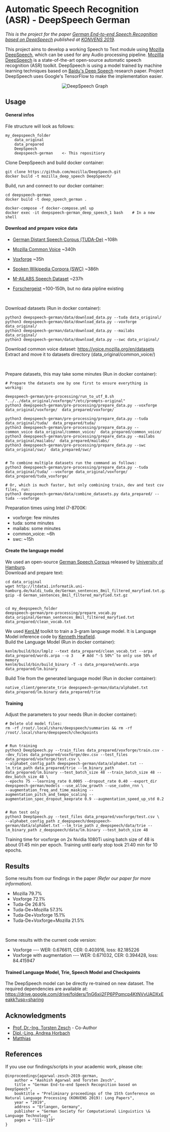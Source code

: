 # Automatic Speech Recognition (ASR) - DeepSpeech German

_This is the project for the paper [German End-to-end Speech Recognition based on DeepSpeech](https://www.researchgate.net/publication/336532830_German_End-to-end_Speech_Recognition_based_on_DeepSpeech) published at [KONVENS 2019](https://2019.konvens.org/)._

This project aims to develop a working Speech to Text module using [Mozilla DeepSpeech](https://github.com/mozilla/DeepSpeech), which can be used for any Audio processing pipeline. [Mozillla DeepSpeech](https://github.com/mozilla/DeepSpeech) is a state-of-the-art open-source automatic speech recognition (ASR) toolkit. DeepSpeech is using a model trained by machine learning techniques based on [Baidu's Deep Speech](https://gigaom2.files.wordpress.com/2014/12/deep_speech3_12_17.pdf) research paper. Project DeepSpeech uses Google's TensorFlow to make the implementation easier.

<p align="center">
    <img src="media/deep-speech-v3-1.png" align="center" title="DeepSpeech Graph" />
</p>

## Usage

#### General infos

File structure will look as follows:

```
my_deepspeech_folder
    data_original
    data_prepared
    DeepSpeech
    deepspeech-german    <- This repositiory
```

Clone DeepSpeech and build docker container:

```
git clone https://github.com/mozilla/DeepSpeech.git
docker build -t mozilla_deep_speech DeepSpeech/
```

Build, run and connect to our docker container:
```
cd deepspeech-german
docker build -t deep_speech_german .

docker-compose -f docker-compose.yml up
docker exec -it deepspeech-german_deep_speech_1 bash    # In a new shell
```

#### Download and prepare voice data

* [German Distant Speech Corpus (TUDA-De)](https://www.inf.uni-hamburg.de/en/inst/ab/lt/resources/data/acoustic-models.html) ~108h
* [Mozilla Common Voice](https://voice.mozilla.org/) ~340h
* [Voxforge](http://www.voxforge.org/home/forums/other-languages/german/open-speech-data-corpus-for-german) ~35h
* [Spoken Wikipedia Corpora (SWC)](https://nats.gitlab.io/swc/) ~386h
* [M-AILABS Speech Dataset](https://www.caito.de/2019/01/the-m-ailabs-speech-dataset/) ~237h


* [Forschergeist](https://forschergeist.de/archiv/) ~100-150h, but no data pipline existing
<br/>

Download datasets (Run in docker container):
```
python3 deepspeech-german/data/download_data.py --tuda data_original/
python3 deepspeech-german/data/download_data.py --voxforge data_original/
python3 deepspeech-german/data/download_data.py --mailabs data_original/
python3 deepspeech-german/data/download_data.py --swc data_original/
```

Download common voice dataset: https://voice.mozilla.org/en/datasets \
Extract and move it to datasets directory (data_original/common_voice/)

<br/>

Prepare datasets, this may take some minutes (Run in docker container):
```
# Prepare the datasets one by one first to ensure everything is working:

deepspeech-german/pre-processing/run_to_utf_8.sh "../../data_original/voxforge/*/etc/prompts-original"
python3 deepspeech-german/pre-processing/prepare_data.py --voxforge data_original/voxforge/  data_prepared/voxforge/

python3 deepspeech-german/pre-processing/prepare_data.py --tuda data_original/tuda/  data_prepared/tuda/
python3 deepspeech-german/pre-processing/prepare_data.py --common_voice data_original/common_voice/  data_prepared/common_voice/
python3 deepspeech-german/pre-processing/prepare_data.py --mailabs data_original/mailabs/  data_prepared/mailabs/
python3 deepspeech-german/pre-processing/prepare_data.py --swc data_original/swc/  data_prepared/swc/


# To combine multiple datasets run the command as follows:
python3 deepspeech-german/pre-processing/prepare_data.py --tuda data_original/tuda/ --voxforge data_original/voxforge/  data_prepared/tuda_voxforge/

# Or, which is much faster, but only combining train, dev and test csv files, run:
python3 deepspeech-german/data/combine_datasets.py data_prepared/ --tuda --voxforge
```

Preparation times using Intel i7-8700K:
* voxforge: few minutes
* tuda: some minutes
* mailabs: some minutes
* common_voice: ~6h
* swc: ~15h

#### Create the language model

We used an open-source [German Speech Corpus](http://ltdata1.informatik.uni-hamburg.de/kaldi_tuda_de/German_sentences_8mil_filtered_maryfied.txt.gz) released by [University of Hamburg](https://www.inf.uni-hamburg.de/en/inst/ab/lt/resources/data/acoustic-models.html). \
Download and prepare text:
```
cd data_original
wget http://ltdata1.informatik.uni-hamburg.de/kaldi_tuda_de/German_sentences_8mil_filtered_maryfied.txt.gz
gzip -d German_sentences_8mil_filtered_maryfied.txt.gz


cd my_deepspeech_folder
deepspeech-german/pre-processing/prepare_vocab.py data_original/German_sentences_8mil_filtered_maryfied.txt data_prepared/clean_vocab.txt
```

We used [KenLM](https://github.com/kpu/kenlm.git) toolkit to train a 3-gram language model. It is Language Model inference code by [Kenneth Heafield](https://kheafield.com/). \
Build the Language Model (Run in docker container):
```
kenlm/build/bin/lmplz --text data_prepared/clean_vocab.txt --arpa data_prepared/words.arpa --o 3    # Add "-S 50%" to only use 50% of memory
kenlm/build/bin/build_binary -T -s data_prepared/words.arpa data_prepared/lm.binary
```

Build Trie from the generated language model  (Run in docker container):
```
native_client/generate_trie deepspeech-german/data/alphabet.txt data_prepared/lm.binary data_prepared/trie
```

#### Training

Adjust the parameters to your needs (Run in docker container):

```
# Delete old model files:
rm -rf /root/.local/share/deepspeech/summaries && rm -rf /root/.local/share/deepspeech/checkpoints


# Run training
python3 DeepSpeech.py --train_files data_prepared/voxforge/train.csv --dev_files data_prepared/voxforge/dev.csv --test_files data_prepared/voxforge/test.csv \
--alphabet_config_path deepspeech-german/data/alphabet.txt --lm_trie_path data_prepared/trie --lm_binary_path data_prepared/lm.binary --test_batch_size 48 --train_batch_size 48 --dev_batch_size 48 \
--epochs 75 --learning_rate 0.0005 --dropout_rate 0.40 --export_dir deepspeech-german/models --use_allow_growth --use_cudnn_rnn \
--augmentation_freq_and_time_masking --augmentation_pitch_and_tempo_scaling --augmentation_spec_dropout_keeprate 0.9 --augmentation_speed_up_std 0.2


# Run test only
python3 DeepSpeech.py --test_files data_prepared/voxforge/test.csv \
--alphabet_config_path z_deepspeech/deepspeech-german/data/alphabet.txt --lm_trie_path z_deepspeech/data/trie --lm_binary_path z_deepspeech/data/lm.binary --test_batch_size 48
```

Training time for voxforge on 2x Nvidia 1080Ti using batch size of 48 is about 01:45 min per epoch. Training until early stop took 21:40 min for 10 epochs.

## Results

Some results from our findings in the paper _(Refer our paper for more information)_.

- Mozilla 79.7%
- Voxforge 72.1%
- Tuda-De 26.8%
- Tuda-De+Mozilla 57.3%
- Tuda-De+Voxforge 15.1%
- Tuda-De+Voxforge+Mozilla 21.5%

<br/>

Some results with the current code version:
- Voxforge --- WER: 0.676611, CER: 0.403916, loss: 82.185226
- Voxforge with augmentation --- WER: 0.671032, CER: 0.394428, loss: 84.415947


#### Trained Language Model, Trie, Speech Model and Checkpoints

The DeepSpeech model can be directly re-trained on new dataset. The required dependencies are available at: \
https://drive.google.com/drive/folders/1nG6xii2FP6PPqmcp4KtNVvUADXxEeakk?usp=sharing


## Acknowledgments
* [Prof. Dr.-Ing. Torsten Zesch](https://www.ltl.uni-due.de/team/torsten-zesch) - Co-Author
* [Dipl.-Ling. Andrea Horbach](https://www.ltl.uni-due.de/team/andrea-horbach)
* [Matthias](https://github.com/ynop/audiomate)

 
## References
If you use our findings/scripts in your academic work, please cite:
```
@inproceedings{agarwal-zesch-2019-german,
    author = "Aashish Agarwal and Torsten Zesch",
    title = "German End-to-end Speech Recognition based on DeepSpeech",
    booktitle = "Preliminary proceedings of the 15th Conference on Natural Language Processing (KONVENS 2019): Long Papers",
    year = "2019",
    address = "Erlangen, Germany",
    publisher = "German Society for Computational Linguistics \& Language Technology",
    pages = "111--119"
}
```
<!--  An open-access Arxiv preprint is available here: -->
